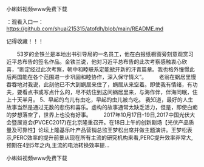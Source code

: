 小蝌蚪视频www免费下载

：观看入口一：https://github.com/shuai215315/atofdh/blob/main/README.md


记得收藏！！！



　　53岁的金铁兰是本地出书引导局的一名员工，他在白报纸橱窗旁刻意观赏习近平总布告的签名作品。金铁兰说，他对习近平总布告的此次考察感触衷心欣喜，“断定经过此次考察，朝中和睦联系定能掀开新的汗青篇章。我也格外憧憬此后两国能在各个范围进一步巩固和睦协作，深入保守情义”。
　　老翁在蜗居里慢吞吞地对我说，此刻他已不大到蜗居来住了，蜗居从来空着。即使我有情绪，有功夫，要看点书或写点什么的，尽不妨住到这间蜗居里来，与海作伴，伴海同眠，住上十天半月。
	5、早起的鸟儿有虫吃，早起的虫儿被鸟吃。
我知道，最好的人生故事当然是通过无数的悲伤和喜乐。虚构的故事通常太缺乏活力，但是，即使白痴的梦想落空了，世界上也没有好事。
　　2017年10月17日-19日,2017中国光伏大会暨展览会(PVCEC2017)在北京隆重召开。在18日上午的创新剧场【光伏产品质量及可靠性】论坛上隆基乐叶产品营销总监王梦松出席并做主题演讲。王梦松表示,PERC效率的提升前景从现在所有主流的研究机构来看,PERC提升效率非常大,预期在4到5年之内,主流的电池转换效率提...







小蝌蚪视频www免费下载
